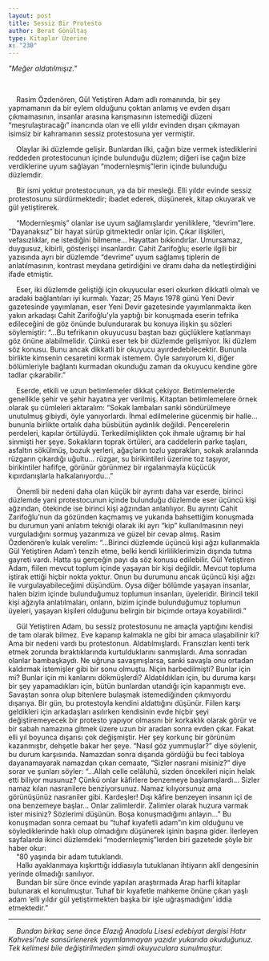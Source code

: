 ```yaml
---
layout: post
title: Sessiz Bir Protesto
author: Berat Gönültaş
type: Kitaplar Üzerine
x: "230"
---
```



_"Meğer aldatılmışız."_


<br/>

&nbsp;&nbsp;&nbsp;&nbsp;Rasim Özdenören, Gül Yetiştiren Adam adlı romanında, bir şey yapmamanın da bir eylem olduğunu çoktan anlamış ve evden dışarı çıkmamasının, insanlar arasına karışmasının istemediği düzeni “meşrulaştıracağı” inancında olan ve elli yıldır evinden dışarı çıkmayan isimsiz bir kahramanın sessiz protestosuna yer vermiştir.

&nbsp;&nbsp;&nbsp;&nbsp;Olaylar iki düzlemde gelişir. Bunlardan ilki, çağın bize vermek istediklerini reddeden protestocunun içinde bulunduğu düzlem; diğeri ise çağın bize verdiklerine uyum sağlayan “modernleşmiş”lerin içinde bulunduğu düzlemdir.

&nbsp;&nbsp;&nbsp;&nbsp;Bir ismi yoktur protestocunun, ya da bir mesleği. Elli yıldır evinde sessiz protestosunu sürdürmektedir; ibadet ederek, düşünerek, kitap okuyarak ve gül yetiştirerek.

&nbsp;&nbsp;&nbsp;&nbsp;“Modernleşmiş” olanlar ise uyum sağlamışlardır yeniliklere, “devrim”lere. “Dayanaksız” bir hayat sürüp gitmektedir onlar için. Çıkar ilişkileri, vefasızlıklar, ne istediğini bilmeme... Hayattan bıkkındırlar. Umursamaz, duygusuz, kibirli, gösterişçi insanlardır. Cahit Zarifoğlu; eserle ilgili bir yazısında ayrı bir düzlemde “devrime” uyum sağlamış tiplerin de anlatılmasının, kontrast meydana getirdiğini ve dramı daha da netleştirdiğini ifade etmiştir.

&nbsp;&nbsp;&nbsp;&nbsp;Eser, iki düzlemde geliştiği için okuyucular eseri okurken dikkatli olmalı ve aradaki bağlantıları iyi kurmalı. Yazar; 25 Mayıs 1978 günü Yeni Devir gazetesinde yayımlanan, eser Yeni Devir gazetesinde yayımlanmakta iken yakın arkadaşı Cahit Zarifoğlu’yla yaptığı bir konuşmada eserin tefrika edileceğini de göz önünde bulundurarak bu konuya ilişkin şu sözleri söylemiştir: “...Bu tefrikanın okuyucusu baştan bazı güçlüklere katlanmayı göz önüne alabilmelidir. Çünkü eser tek bir düzlemde gelişmiyor. İki düzlem söz konusu. Bunu ancak dikkatli bir okuyucu ayırdedebilecektir. Bununla birlikte kimsenin cesaretini kırmak istemem. Öyle sanıyorum ki, diğer bölümleriyle bağlantı kurmadan okunduğu zaman da okuyucu kendine göre tadlar çıkarabilir.”

&nbsp;&nbsp;&nbsp;&nbsp;Eserde, etkili ve uzun betimlemeler dikkat çekiyor. Betimlemelerde genellikle şehir ve şehir hayatına yer verilmiş. Kitaptan betimlemelere örnek olarak şu cümleleri aktaralım: “Sokak lambaları sanki söndürülmeye unutulmuş gibiydi, öyle yanıyorlardı. İhmal edilmelerine gücenmiş bir halle... bununla birlikte ortalık daha büsbütün aydınlık değildi. Pencerelerin perdeleri, kapılar örtülüydü. Terkedilmişlikten çok ihmale uğramış bir hal sinmişti her şeye. Sokakların toprak örtüleri, ara caddelerin parke taşları, asfaltın sökülmüş, bozuk yerleri, ağaçların tozlu yaprakları, sokak aralarında rüzgarın çıkardığı uğultu... rüzgar, su birikintileri üzerine toz taşıyor, birikintiler hafifçe, görünür görünmez bir ırgalanmayla küçücük kıpırdanışlarla halkalanıyordu...”

&nbsp;&nbsp;&nbsp;&nbsp;Önemli bir nedeni daha olan küçük bir ayrıntı daha var eserde, birinci düzlemde yani protestocunun içinde bulunduğu düzlemde eser üçüncü kişi ağzından, ötekinde ise birinci kişi ağzından anlatılıyor. Bu ayrıntı Cahit Zarifoğlu’nun da gözünden kaçmamış ve yukarıda bahsettiğim konuşmada bu durumun yani anlatım tekniği olarak iki ayrı “kip” kullanılmasının neyi vurguladığını sormuş yazarımıza ve güzel bir cevap almış. Rasim Özdenören’e kulak verelim: “...Birinci düzlemde üçüncü kişi ağzı kullanmakla Gül Yetiştiren Adam’ı tenzih etme, belki kendi kirliliklerimizin dışında tutma gayreti vardı. Hatta şu gerçeğin payı da söz konusu edilebilir. Gül Yetiştiren Adam, fiilen mevcut toplum içinde yaşayan bir kişi değildir. Mevcut topluma iştirak ettiği hiçbir nokta yoktur. Onun bu durumunu ancak üçüncü kişi ağzı ile vurgulayabileceğimi düşündüm. Oysa diğer bölümde yaşayan insanlar, halen bizim içinde bulunduğumuz toplumun insanları, üyeleridir. Birincil tekil kişi ağzıyla anlatılmaları, onların, bizim içinde bulunduğumuz toplumun üyeleri, yaşayan kişileri olduğunu belirgin bir biçimde ortaya koyabilirdi.”

&nbsp;&nbsp;&nbsp;&nbsp;Gül Yetiştiren Adam, bu sessiz protestosunu ne amaçla yaptığını kendisi de tam olarak bilmez. Eve kapanıp kalmakla ne gibi bir amaca ulaşabilinir ki? Ama bir nedeni vardı bu protestonun. Aldatılmışlardı. Fransızları kenti terk etmek zorunda bıraktıklarında kurtulduklarını sanmışlardı. Ama sonradan olanlar bambaşkaydı. Ne uğruna savaşmışlarsa, sanki savaşla onu ortadan kaldırmak istemişler gibi bir sonu olmuştu. Niçin harbedilmişti? Bunlar için mi? Bunlar için mi kanlarını dökmüşlerdi? Aldatıldıkları için, bu duruma karşı bir şey yapamadıkları için, bütün bunlardan utandığı için kapanmıştı eve. Savaştan sonra olup bitenlere bulaşmak istemediğinden çıkmıyordu dışarıya. Bir gün, bu protestoyla kendini aldattığını düşünür. Fiilen karşı geldikleri için arkadaşları asılırken kendisinin evde hiçbir şeyi değiştiremeyecek bir protesto yapıyor olmasını bir korkaklık olarak görür ve bir sabah namazına gitmek üzere uzun bir aradan sonra evden çıkar. Fakat elli yıl boyunca dışarısı çok değişmiştir. Her şey korkunç bir görünüm kazanmıştır, dehşetle bakar her şeye. “Nasıl göz yummuşlar?” diye söylenir, bu durum karşısında. Namazdan sonra dışarıda gördüğü bu feci tabloya dayanamayarak namazdan çıkan cemaate, “Sizler nasrani misiniz?” diye sorar ve şunları söyler: “...Allah celle celâluhû, sizden öncekileri niçin helak etti biliyor musunuz? Çünkü onlar kâfirlere benzemeye başlamışlardı... Sizler namaz kılan nasranilere benziyorsunuz. Namaz kılıyorsunuz ama görünüşünüz nasraniler gibi. Kardeşler! Dışı kâfire benzeyen insanın içi de ona benzemeye başlar... Onlar zalimlerdir. Zalimler olarak huzura varmak ister misiniz? Sözlerimi düşünün. Boşa konuşmadığımı anlayın...” Bu konuşmadan sonra cemaat bu “tuhaf kıyafetli adam”ın kim olduğunu ve söylediklerinde haklı olup olmadığını düşünerek işinin başına gider. İlerleyen sayfalarda ikinci düzlemdeki “modernleşmiş”lerden biri gazetede şöyle bir haber okur:  
&nbsp;&nbsp;&nbsp;&nbsp;“80 yaşında bir adam tutuklandı.  
&nbsp;&nbsp;&nbsp;&nbsp;Halkı ayaklanmaya kışkırttığı iddiasıyla tutuklanan ihtiyarın aklî dengesinin yerinde olmadığı sanılıyor.  
&nbsp;&nbsp;&nbsp;&nbsp;Bundan bir süre önce evinde yapılan araştırmada Arap harfli kitaplar bulunarak el konulmuştur. Tuhaf bir kıyafetle mahkeme önüne çıkan yaşlı adam ‘elli yıldır gül yetiştirmekten başka bir işle uğraşmadığını’ iddia etmektedir.”

---

&nbsp;&nbsp;&nbsp;&nbsp;_Bundan birkaç sene önce Elazığ Anadolu Lisesi edebiyat dergisi Hatır Kahvesi’nde sansürlenerek yayımlanmayan yazıdır yukarıda okuduğunuz. Tek kelimesi bile değiştirilmeden şimdi okuyuculara sunulmuştur._
